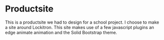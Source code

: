Productsite
===========
This is a productsite we had to design for a school project. I choose to make a site around Lockitron. This site makes use of a few javascript plugins an edge animate animation and the Solid Bootstrap theme.
